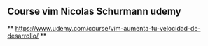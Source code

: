 ## Course vim Nicolas Schurmann udemy
** https://www.udemy.com/course/vim-aumenta-tu-velocidad-de-desarrollo/  **
